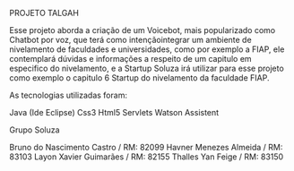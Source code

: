 PROJETO TALGAH

Esse projeto aborda a criação de um Voicebot, mais popularizado como Chatbot 
por voz, que terá como intençãointegrar um ambiente de nivelamento de faculdades
e universidades, como por exemplo a FIAP, ele contemplará dúvidas e informações
a respeito de um capitulo em especifico do nivelamento, e a Startup Soluza irá 
utilizar para esse projeto como exemplo o capitulo 6 Startup do nivelamento da 
faculdade FIAP.

As tecnologias utilizadas foram:

Java (Ide Eclipse)
Css3
Html5
Servlets
Watson Assistent

Grupo Soluza

Bruno do Nascimento Castro / RM: 82099
Havner Menezes Almeida     / RM: 83103
Layon Xavier Guimarães     / RM: 82155
Thalles Yan Feige          / RM: 83150

